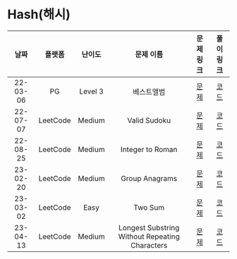 # Hash(해시)

|   날짜   |  플랫폼  | 난이도  |                   문제 이름                    |                                      문제 링크                                       |                                 풀이 링크                                 |
| :------: | :------: | :-----: | :--------------------------------------------: | :----------------------------------------------------------------------------------: | :-----------------------------------------------------------------------: |
| 22-03-06 |    PG    | Level 3 |                   베스트앨범                   |           [문제](https://programmers.co.kr/learn/courses/30/lessons/42579)           |  [코드](https://github.com/LeeMir/Algorithm/blob/main/Hash/PG-42579.js)   |
| 22-07-07 | LeetCode | Medium  |                  Valid Sudoku                  |                  [문제](https://leetcode.com/problems/valid-sudoku)                  | [코드](https://github.com/LeeMir/Algorithm/blob/main/Hash/Leetcode-36.js) |
| 22-08-25 | LeetCode | Medium  |                Integer to Roman                |                [문제](https://leetcode.com/problems/integer-to-roman)                | [코드](https://github.com/LeeMir/Algorithm/blob/main/Hash/LeetCode-12.js) |
| 23-02-20 | LeetCode | Medium  |                 Group Anagrams                 |                 [문제](https://leetcode.com/problems/group-anagrams)                 | [코드](https://github.com/LeeMir/Algorithm/blob/main/Hash/LeetCode-49.ts) |
| 23-03-02 | LeetCode |  Easy   |                    Two Sum                     |                    [문제](https://leetcode.com/problems/two-sum)                     | [코드](https://github.com/LeeMir/Algorithm/blob/main/Hash/LeetCode-1.ts)  |
| 23-04-13 | LeetCode | Medium  | Longest Substring Without Repeating Characters | [문제](https://leetcode.com/problems/longest-substring-without-repeating-characters) | [코드](https://github.com/LeeMir/Algorithm/blob/main/Hash/LeetCode-3.ts)  |

